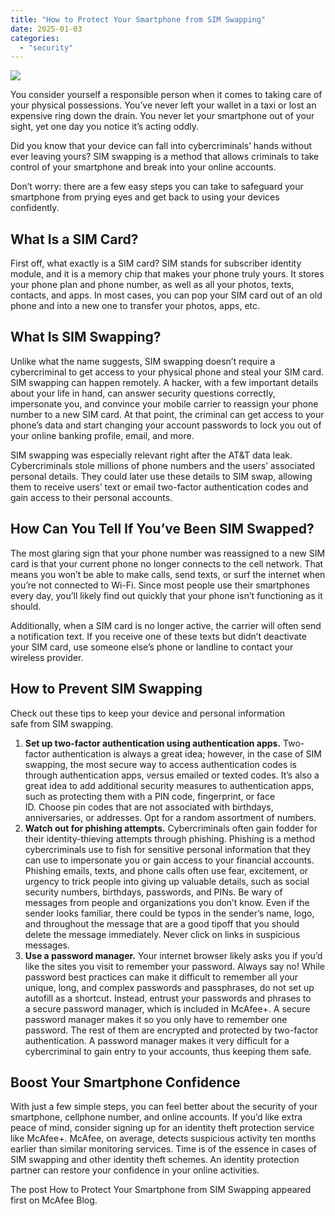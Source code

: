 ```yaml
---
title: "How to Protect Your Smartphone from SIM Swapping"
date: 2025-01-03
categories: 
  - "security"
---
```


![](https://www.mcafee.com/blogs/wp-content/uploads/2024/04/300x200_Blog_111924.png)

You consider yourself a responsible person when it comes to taking care of your physical possessions. You’ve never left your wallet in a taxi or lost an expensive ring down the drain. You never let your smartphone out of your sight, yet one day you notice it’s acting oddly.  

Did you know that your device can fall into cybercriminals’ hands without ever leaving yours? SIM swapping is a method that allows criminals to take control of your smartphone and break into your online accounts. 

Don’t worry: there are a few easy steps you can take to safeguard your smartphone from prying eyes and get back to using your devices confidently. 

## **What Is a SIM Card?** 

First off, what exactly is a SIM card? SIM stands for subscriber identity module, and it is a memory chip that makes your phone truly yours. It stores your phone plan and phone number, as well as all your photos, texts, contacts, and apps. In most cases, you can pop your SIM card out of an old phone and into a new one to transfer your photos, apps, etc. 

## **What Is SIM Swapping?** 

Unlike what the name suggests, SIM swapping doesn’t require a cybercriminal to get access to your physical phone and steal your SIM card. SIM swapping can happen remotely. A hacker, with a few important details about your life in hand, can answer security questions correctly, impersonate you, and convince your mobile carrier to reassign your phone number to a new SIM card. At that point, the criminal can get access to your phone’s data and start changing your account passwords to lock you out of your online banking profile, email, and more. 

SIM swapping was especially relevant right after the AT&T data leak. Cybercriminals stole millions of phone numbers and the users’ associated personal details. They could later use these details to SIM swap, allowing them to receive users’ text or email two-factor authentication codes and gain access to their personal accounts. 

## **How Can You Tell If You’ve Been SIM Swapped?** 

The most glaring sign that your phone number was reassigned to a new SIM card is that your current phone no longer connects to the cell network. That means you won’t be able to make calls, send texts, or surf the internet when you’re not connected to Wi-Fi. Since most people use their smartphones every day, you’ll likely find out quickly that your phone isn’t functioning as it should.  

Additionally, when a SIM card is no longer active, the carrier will often send a notification text. If you receive one of these texts but didn’t deactivate your SIM card, use someone else’s phone or landline to contact your wireless provider. 

## **How to Prevent SIM Swapping** 

Check out these tips to keep your device and personal information safe from SIM swapping.  

1. **Set up two-factor authentication using authentication apps.** Two-factor authentication is always a great idea; however, in the case of SIM swapping, the most secure way to access authentication codes is through authentication apps, versus emailed or texted codes. It’s also a great idea to add additional security measures to authentication apps, such as protecting them with a PIN code, fingerprint, or face ID. Choose pin codes that are not associated with birthdays, anniversaries, or addresses. Opt for a random assortment of numbers.  
2. **Watch out for phishing attempts.** Cybercriminals often gain fodder for their identity-thieving attempts through phishing. Phishing is a method cybercriminals use to fish for sensitive personal information that they can use to impersonate you or gain access to your financial accounts. Phishing emails, texts, and phone calls often use fear, excitement, or urgency to trick people into giving up valuable details, such as social security numbers, birthdays, passwords, and PINs. Be wary of messages from people and organizations you don’t know. Even if the sender looks familiar, there could be typos in the sender’s name, logo, and throughout the message that are a good tipoff that you should delete the message immediately. Never click on links in suspicious messages. 
3. **Use a password manager.** Your internet browser likely asks you if you’d like the sites you visit to remember your password. Always say no! While password best practices can make it difficult to remember all your unique, long, and complex passwords and passphrases, do not set up autofill as a shortcut. Instead, entrust your passwords and phrases to a secure password manager, which is included in McAfee+. A secure password manager makes it so you only have to remember one password. The rest of them are encrypted and protected by two-factor authentication. A password manager makes it very difficult for a cybercriminal to gain entry to your accounts, thus keeping them safe. 

## **Boost Your Smartphone Confidence** 

With just a few simple steps, you can feel better about the security of your smartphone, cellphone number, and online accounts. If you’d like extra peace of mind, consider signing up for an identity theft protection service like McAfee+. McAfee, on average, detects suspicious activity ten months earlier than similar monitoring services. Time is of the essence in cases of SIM swapping and other identity theft schemes. An identity protection partner can restore your confidence in your online activities. 

The post How to Protect Your Smartphone from SIM Swapping appeared first on McAfee Blog.
